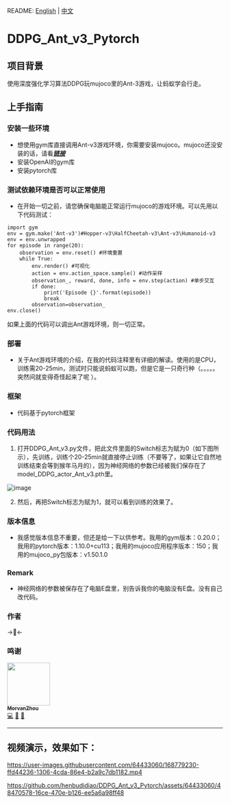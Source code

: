 README: [English](https://github.com/henbudidiao/DDPG_Ant_v3_Pytorch/blob/main/README_ENG.md) | [中文](https://github.com/henbudidiao/DDPG_Ant_v3_Pytorch/blob/main/README.md)
# DDPG_Ant_v3_Pytorch
## 项目背景
使用深度强化学习算法DDPG玩mujoco里的Ant-3游戏，让蚂蚁学会行走。
## 上手指南
### 安装一些环境
* 想使用gym库直接调用Ant-v3游戏环境，你需要安装mujoco。mujoco还没安装的话，请看[***链接***](https://zhuanlan.zhihu.com/p/502112539)
* 安装OpenAI的gym库
* 安装pytorch库
### 测试依赖环境是否可以正常使用
* 在开始一切之前，请您确保电脑能正常运行mujoco的游戏环境。可以先用以下代码测试：
```
import gym
env = gym.make('Ant-v3')#Hopper-v3\HalfCheetah-v3\Ant-v3\Humanoid-v3
env = env.unwrapped
for episode in range(20):
    observation = env.reset() #环境重置
    while True:
        env.render() #可视化
        action = env.action_space.sample() #动作采样
        observation_, reward, done, info = env.step(action) #单步交互
        if done:
            print('Episode {}'.format(episode))
            break
        observation=observation_
env.close()
```
如果上面的代码可以调出Ant游戏环境，则一切正常。
### 部署
* 关于Ant游戏环境的介绍，在我的代码注释里有详细的解读。使用的是CPU，训练需20-25min，测试时只能说蚂蚁可以跑，但是它是一只奇行种（。。。。。突然间就变得奇怪起来了呢 ）。
### 框架
* 代码基于pytorch框架
### 代码用法
1. 打开DDPG_Ant_v3.py文件，把此文件里面的Switch标志为赋为0（如下图所示），先训练，训练个20-25min就直接停止训练（不要等了，如果让它自然地训练结束会等到猴年马月的），因为神经网络的参数已经被我们保存在了model_DDPG_actor_Ant_v3.pth里。


![image](https://user-images.githubusercontent.com/64433060/173536662-31fc127d-372e-415b-8e9e-ddcd5b150031.png)


2. 然后，再把Switch标志为赋为1，就可以看到训练的效果了。
### 版本信息
* 我感觉版本信息不重要，但还是给一下以供参考。我用的gym版本：0.20.0；我用的pytorch版本：1.10.0+cu113；我用的mujoco应用程序版本：150；我用的mujoco_py包版本：v1.50.1.0
### Remark
* 神经网络的参数被保存在了电脑E盘里，别告诉我你的电脑没有E盘。没有自己改代码。

### 作者
→🤡←

### 鸣谢
<td align="center"><a href="https://github.com/MorvanZhou"><img src="https://avatars.githubusercontent.com/u/19408436?v=4" width="100px;" alt=""/><br /><sub><b>MorvanZhou</b></sub></a><br /><a href="https://github.com/MorvanZhou/Reinforcement-learning-with-tensorflow" title="Code">💻</a> <a href="https://github.com/MorvanZhou/Reinforcement-learning-with-tensorflow" title="Design">🎨</a> <a href="https://github.com/MorvanZhou/Reinforcement-learning-with-tensorflow" title="Ideas, Planning, & Feedback">🤔</a></td>

---
## 视频演示，效果如下：

https://user-images.githubusercontent.com/64433060/168779230-ffd44236-1306-4cda-86e4-b2a9c7db1182.mp4




https://github.com/henbudidiao/DDPG_Ant_v3_Pytorch/assets/64433060/48470578-16ce-470e-b126-ee5a6a98ff48

